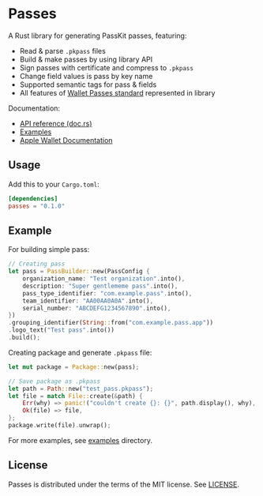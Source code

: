 # Passes

A Rust library for generating PassKit passes, featuring:

- Read & parse `.pkpass` files
- Build & make passes by using library API
- Sign passes with certificate and compress to `.pkpass`
- Change field values is pass by key name
- Supported semantic tags for pass & fields
- All features of [Wallet Passes standard](https://developer.apple.com/documentation/walletpasses) represented in library

Documentation:

- [API reference (doc.rs)](https://docs.rs/passes)
- [Examples](https://github.com/mvodya/passes-rs/tree/main/examples)
- [Apple Wallet Documentation](https://developer.apple.com/documentation/walletpasses)

## Usage

Add this to your `Cargo.toml`:

```toml
[dependencies]
passes = "0.1.0"
```

## Example

For building simple pass:

```rust
// Creating pass
let pass = PassBuilder::new(PassConfig {
    organization_name: "Test organization".into(),
    description: "Super gentlememe pass".into(),
    pass_type_identifier: "com.example.pass".into(),
    team_identifier: "AA00AA0A0A".into(),
    serial_number: "ABCDEFG1234567890".into(),
})
.grouping_identifier(String::from("com.example.pass.app"))
.logo_text("Test pass".into())
.build();
```

Creating package and generate `.pkpass` file:

```rust
let mut package = Package::new(pass);

// Save package as .pkpass
let path = Path::new("test_pass.pkpass");
let file = match File::create(&path) {
    Err(why) => panic!("couldn't create {}: {}", path.display(), why),
    Ok(file) => file,
};
package.write(file).unwrap();
```

For more examples, see [examples](https://github.com/Q1-Energie-AG/passes-rs/tree/main/examples) directory.

## License

Passes is distributed under the terms of the MIT license. See [LICENSE](LICENSE).

